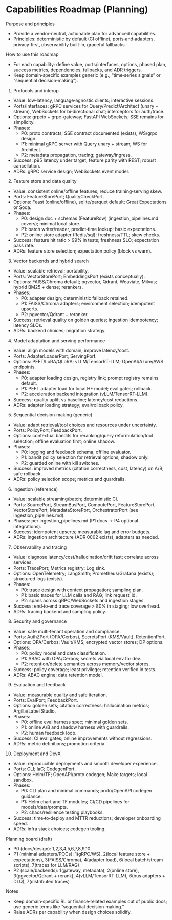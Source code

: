 # Capabilities Roadmap (Planning)

Purpose and principles
- Provide a vendor‑neutral, actionable plan for advanced capabilities.
- Principles: deterministic by default (CI offline), ports‑and‑adapters, privacy‑first, observability built‑in, graceful fallbacks.

How to use this roadmap
- For each capability: define value, ports/interfaces, options, phased plan, success metrics, dependencies, fallbacks, and ADR triggers.
- Keep domain‑specific examples generic (e.g., “time‑series signals” or “sequential decision‑making”).

1) Protocols and interop
- Value: low‑latency, language‑agnostic clients; interactive sessions.
- Ports/Interfaces: gRPC services for Query/Predict/Architect (unary + stream), WebSockets for bi‑directional chat; interceptors for auth/trace.
- Options: grpcio + grpc-gateway; FastAPI WebSockets; SSE remains for simplicity.
- Phases:
  - P0: proto contracts; SSE contract documented (exists), WS/grpc design.
  - P1: minimal gRPC server with Query unary + stream; WS for Architect.
  - P2: metadata propagation, tracing; gateway/ingress.
- Success: p95 latency under target; feature parity with REST; robust cancellation.
- ADRs: gRPC service design; WebSockets event model.

2) Feature store and data quality
- Value: consistent online/offline features; reduce training‑serving skew.
- Ports: FeatureStorePort; QualityCheckPort.
- Options: Feast (online/offline), sqlite/parquet default; Great Expectations or Soda.
- Phases:
  - P0: design doc + schemas (FeatureRow) (ingestion_pipelines.md covers); minimal local store.
  - P1: batch writer/reader, predict‑time lookup; basic expectations.
  - P2: online store adapter (Redis/sql); freshness/TTL; skew checks.
- Success: feature hit ratio > 99% in tests; freshness SLO; expectation pass rate.
- ADRs: feature store selection; expectation policy (block vs warn).

3) Vector backends and hybrid search
- Value: scalable retrieval; portability.
- Ports: VectorStorePort; EmbeddingsPort (exists conceptually).
- Options: FAISS/Chroma default; pgvector, Qdrant, Weaviate, Milvus; hybrid BM25 + dense; rerankers.
- Phases:
  - P0: adapter design; deterministic fallback retained.
  - P1: FAISS/Chroma adapters; environment selection; idempotent upserts.
  - P2: pgvector/Qdrant + reranker.
- Success: retrieval quality on golden queries; ingestion idempotency; latency SLOs.
- ADRs: backend choices; migration strategy.

4) Model adaptation and serving performance
- Value: align models with domain; improve latency/cost.
- Ports: AdapterLoaderPort; ServingPort.
- Options: PEFT/LoRA/QLoRA; vLLM/TensorRT‑LLM; OpenAI/Azure/AWS endpoints.
- Phases:
  - P0: adapter loading design, registry link; prompt registry remains default.
  - P1: PEFT adapter load for local HF model; eval gates; rollback.
  - P2: acceleration backend integration (vLLM/TensorRT‑LLM).
- Success: quality uplift vs baseline; latency/cost reductions.
- ADRs: adapter loading strategy; eval/rollback policy.

5) Sequential decision‑making (generic)
- Value: adapt retrieval/tool choices and resources under uncertainty.
- Ports: PolicyPort; FeedbackPort.
- Options: contextual bandits for reranking/query reformulation/tool selection; offline evaluation first; online shadow.
- Phases:
  - P0: logging and feedback schema; offline evaluator.
  - P1: bandit policy selection for retrieval options; shadow only.
  - P2: guarded online with kill switches.
- Success: improved metrics (citation correctness, cost, latency) on A/B; safe rollback.
- ADRs: policy selection scope; metrics and guardrails.

6) Ingestion (reference)
- Value: scalable streaming/batch; deterministic CI.
- Ports: SourcePort, StreamBusPort, ComputePort, FeatureStorePort, VectorStorePort, MetadataStorePort, OrchestratorPort (see ingestion_pipelines.md).
- Phases: per ingestion_pipelines.md (P1 docs → P4 optional integrations).
- Success: idempotent upserts; measurable lag and error budgets.
- ADRs: ingestion architecture (ADR 0002 exists), adapters as needed.

7) Observability and tracing
- Value: diagnose latency/cost/hallucination/drift fast; correlate across services.
- Ports: TracePort; Metrics registry; Log sink.
- Options: OpenTelemetry; LangSmith; Prometheus/Grafana (exists); structured logs (exists).
- Phases:
  - P0: trace design with context propagation; sampling plan.
  - P1: basic traces for LLM calls and RAG; link request_id.
  - P2: spans across gRPC/WebSockets and ingestion stages.
- Success: end‑to‑end trace coverage > 80% in staging; low overhead.
- ADRs: tracing backend and sampling policy.

8) Security and governance
- Value: safe multi‑tenant operation and compliance.
- Ports: AuthZPort (OPA/Cerbos), SecretsPort (KMS/Vault), RetentionPort.
- Options: OPA/Cerbos; Vault/KMS; encrypted vector stores; DP options.
- Phases:
  - P0: policy model and data classification.
  - P1: ABAC with OPA/Cerbos; secrets via local env for dev.
  - P2: retention/delete semantics across memory/vector stores.
- Success: policy coverage; least privilege; retention verified in tests.
- ADRs: ABAC engine; data retention model.

9) Evaluation and feedback
- Value: measurable quality and safe iteration.
- Ports: EvalPort; FeedbackPort.
- Options: golden sets; citation correctness; hallucination metrics; Argilla/Label Studio.
- Phases:
  - P0: offline eval harness spec; minimal golden sets.
  - P1: online A/B and shadow harness with guardrails.
  - P2: human feedback loop.
- Success: CI eval gates; online improvements without regressions.
- ADRs: metric definitions; promotion criteria.

10) Deployment and DevX
- Value: reproducible deployments and smooth developer experience.
- Ports: CLI; IaC; CodegenPort.
- Options: Helm/TF; OpenAPI/proto codegen; Make targets; local sandbox.
- Phases:
  - P0: CLI plan and minimal commands; proto/OpenAPI codegen guidance.
  - P1: Helm chart and TF modules; CI/CD pipelines for models/data/prompts.
  - P2: chaos/resilience testing playbooks.
- Success: time‑to‑deploy and MTTR reductions; developer onboarding speed.
- ADRs: infra stack choices; codegen tooling.

Planning board (draft)
- P0 (docs/design): 1,2,3,4,5,6,7,8,9,10
- P1 (minimal adapters/POCs): 1(gRPC/WS), 2(local feature store + expectations), 3(FAISS/Chroma), 4(adapter load), 6(local batch/stream scripts), 7(traces for LLM/RAG)
- P2 (scale/backends): 1(gateway, metadata), 2(online store), 3(pgvector/Qdrant + rerank), 4(vLLM/TensorRT‑LLM), 6(bus adapters + DLQ), 7(distributed traces)

Notes
- Keep domain‑specific RL or finance‑related examples out of public docs; use generic terms like “sequential decision‑making.”
- Raise ADRs per capability when design choices solidify.
